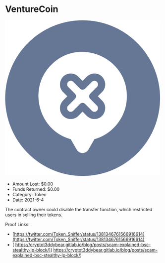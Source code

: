 # VentureCoin
![VentureCoin](/rektimages/VentureCoin.png)
- Amount Lost: $0.00
- Funds Returned: $0.00
- Category: Token
- Date: 2021-6-4

The contract owner could disable the transfer function, which restricted users in selling their tokens.


Proof Links:
- [https://twitter.com/Token_Sniffer/status/1381346761566916614](https://twitter.com/Token_Sniffer/status/1381346761566916614)
- [ https://cryptot3ddybear.gitlab.io/blog/posts/scam-explained-bsc-stealthy-lp-block/]( https://cryptot3ddybear.gitlab.io/blog/posts/scam-explained-bsc-stealthy-lp-block/)


